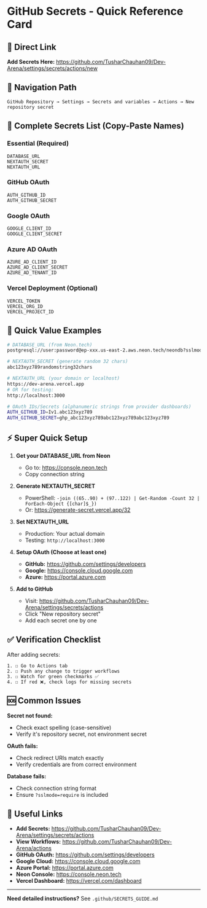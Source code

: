 # GitHub Secrets - Quick Reference Card

## 🎯 Direct Link

**Add Secrets Here:** https://github.com/TusharChauhan09/Dev-Arena/settings/secrets/actions/new

## 📍 Navigation Path

```
GitHub Repository → Settings → Secrets and variables → Actions → New repository secret
```

## 📝 Complete Secrets List (Copy-Paste Names)

### Essential (Required)

```
DATABASE_URL
NEXTAUTH_SECRET
NEXTAUTH_URL
```

### GitHub OAuth

```
AUTH_GITHUB_ID
AUTH_GITHUB_SECRET
```

### Google OAuth

```
GOOGLE_CLIENT_ID
GOOGLE_CLIENT_SECRET
```

### Azure AD OAuth

```
AZURE_AD_CLIENT_ID
AZURE_AD_CLIENT_SECRET
AZURE_AD_TENANT_ID
```

### Vercel Deployment (Optional)

```
VERCEL_TOKEN
VERCEL_ORG_ID
VERCEL_PROJECT_ID
```

## 🔧 Quick Value Examples

```bash
# DATABASE_URL (from Neon.tech)
postgresql://user:password@ep-xxx.us-east-2.aws.neon.tech/neondb?sslmode=require

# NEXTAUTH_SECRET (generate random 32 chars)
abc123xyz789randomstring32chars

# NEXTAUTH_URL (your domain or localhost)
https://dev-arena.vercel.app
# OR for testing:
http://localhost:3000

# OAuth IDs/Secrets (alphanumeric strings from provider dashboards)
AUTH_GITHUB_ID=Iv1.abc123xyz789
AUTH_GITHUB_SECRET=ghp_abc123xyz789abc123xyz789abc123xyz789
```

## ⚡ Super Quick Setup

1. **Get your DATABASE_URL from Neon**

   - Go to: https://console.neon.tech
   - Copy connection string

2. **Generate NEXTAUTH_SECRET**

   - PowerShell: `-join ((65..90) + (97..122) | Get-Random -Count 32 | ForEach-Object {[char]$_})`
   - Or: https://generate-secret.vercel.app/32

3. **Set NEXTAUTH_URL**

   - Production: Your actual domain
   - Testing: `http://localhost:3000`

4. **Setup OAuth (Choose at least one)**

   - **GitHub:** https://github.com/settings/developers
   - **Google:** https://console.cloud.google.com
   - **Azure:** https://portal.azure.com

5. **Add to GitHub**
   - Visit: https://github.com/TusharChauhan09/Dev-Arena/settings/secrets/actions
   - Click "New repository secret"
   - Add each secret one by one

## ✅ Verification Checklist

After adding secrets:

```
1. ☐ Go to Actions tab
2. ☐ Push any change to trigger workflows
3. ☐ Watch for green checkmarks ✅
4. ☐ If red ❌, check logs for missing secrets
```

## 🆘 Common Issues

**Secret not found:**

- Check exact spelling (case-sensitive)
- Verify it's repository secret, not environment secret

**OAuth fails:**

- Check redirect URIs match exactly
- Verify credentials are from correct environment

**Database fails:**

- Check connection string format
- Ensure `?sslmode=require` is included

## 🔗 Useful Links

- **Add Secrets:** https://github.com/TusharChauhan09/Dev-Arena/settings/secrets/actions
- **View Workflows:** https://github.com/TusharChauhan09/Dev-Arena/actions
- **GitHub OAuth:** https://github.com/settings/developers
- **Google Cloud:** https://console.cloud.google.com
- **Azure Portal:** https://portal.azure.com
- **Neon Console:** https://console.neon.tech
- **Vercel Dashboard:** https://vercel.com/dashboard

---

**Need detailed instructions?** See `.github/SECRETS_GUIDE.md`
